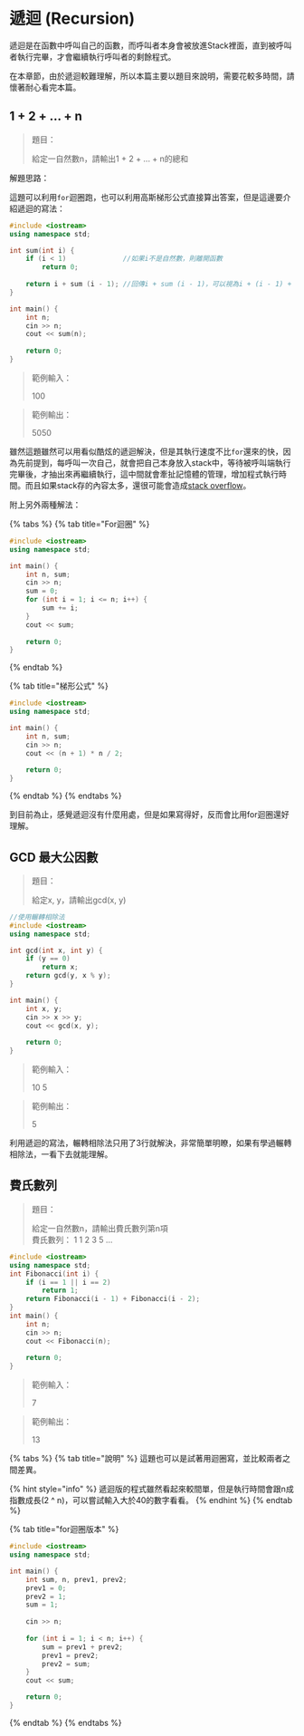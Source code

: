 # 遞迴 \(Recursion\)

遞迴是在函數中呼叫自己的函數，而呼叫者本身會被放進Stack裡面，直到被呼叫者執行完畢，才會繼續執行呼叫者的剩餘程式。

在本章節，由於遞迴較難理解，所以本篇主要以題目來說明，需要花較多時間，請懷著耐心看完本篇。

## 1 + 2 + ... + n

> 題目：
>
> 給定一自然數n，請輸出1 + 2 + ... + n的總和

解題思路：

這題可以利用`for`迴圈跑，也可以利用高斯梯形公式直接算出答案，但是這邊要介紹遞迴的寫法：

```cpp
#include <iostream>
using namespace std;

int sum(int i) {
    if (i < 1)              //如果i不是自然數，則離開函數
        return 0;
        
    return i + sum (i - 1); //回傳i + sum (i - 1)，可以視為i + (i - 1) + (i - 2) + ... 1
}

int main() {
    int n;
    cin >> n;
    cout << sum(n);
    
    return 0;
}
```

> 範例輸入：
>
> 100

> 範例輸出：
>
> 5050

雖然這題雖然可以用看似酷炫的遞迴解決，但是其執行速度不比`for`還來的快，因為先前提到，每呼叫一次自己，就會把自己本身放入stack中，等待被呼叫端執行完畢後，才抽出來再繼續執行，這中間就會牽扯記憶體的管理，增加程式執行時間。而且如果stack存的內容太多，還很可能會造成[stack overflow](https://stackoverflow.com/questions/26158/how-does-a-stack-overflow-occur-and-how-do-you-prevent-it)。

附上另外兩種解法：

{% tabs %}
{% tab title="For迴圈" %}
```cpp
#include <iostream>
using namespace std;

int main() {
    int n, sum;
    cin >> n;
    sum = 0;
    for (int i = 1; i <= n; i++) {
        sum += i;
    }
    cout << sum;
    
    return 0;
}
```
{% endtab %}

{% tab title="梯形公式" %}
```cpp
#include <iostream>
using namespace std;

int main() {
    int n, sum;
    cin >> n;
    cout << (n + 1) * n / 2;
    
    return 0;
}
```
{% endtab %}
{% endtabs %}

到目前為止，感覺遞迴沒有什麼用處，但是如果寫得好，反而會比用for迴圈還好理解。

## GCD 最大公因數

> 題目：
>
> 給定x, y，請輸出gcd\(x, y\)

```cpp
//使用輾轉相除法
#include <iostream>
using namespace std;

int gcd(int x, int y) {
    if (y == 0)
        return x;
    return gcd(y, x % y);
}

int main() {
    int x, y;
    cin >> x >> y;
    cout << gcd(x, y);
    
    return 0;
}
```

> 範例輸入：
>
> 10 5

> 範例輸出：
>
> 5

利用遞迴的寫法，輾轉相除法只用了3行就解決，非常簡單明瞭，如果有學過輾轉相除法，一看下去就能理解。

## 費氏數列

> 題目：
>
> 給定一自然數n，請輸出費氏數列第n項  
> 費氏數列： 1 1 2 3 5 ...

```cpp
#include <iostream>
using namespace std;
int Fibonacci(int i) {
    if (i == 1 || i == 2)
        return 1;
    return Fibonacci(i - 1) + Fibonacci(i - 2);
}
int main() {
    int n;
    cin >> n;
    cout << Fibonacci(n);
    
    return 0;
}
```

> 範例輸入：
>
> 7

> 範例輸出：
>
> 13

{% tabs %}
{% tab title="說明" %}
這題也可以是試著用迴圈寫，並比較兩者之間差異。

{% hint style="info" %}
遞迴版的程式雖然看起來較間單，但是執行時間會跟n成指數成長\(2 ^ n\)，可以嘗試輸入大於40的數字看看。
{% endhint %}
{% endtab %}

{% tab title="for迴圈版本" %}
```cpp
#include <iostream>
using namespace std;

int main() {
    int sum, n, prev1, prev2;
    prev1 = 0;
    prev2 = 1;
    sum = 1;
    
    cin >> n;
    
    for (int i = 1; i < n; i++) {
        sum = prev1 + prev2;
        prev1 = prev2;
        prev2 = sum;
    }
    cout << sum;

    return 0;
}

```
{% endtab %}
{% endtabs %}

